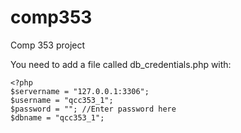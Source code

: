 # comp353
Comp 353 project

You need to add a file called db_credentials.php with:
```
<?php
$servername = "127.0.0.1:3306";
$username = "qcc353_1";
$password = ""; //Enter password here
$dbname = "qcc353_1";
```
